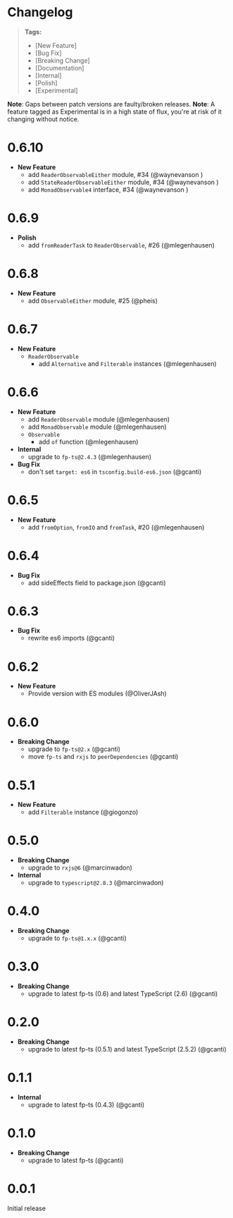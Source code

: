 # Changelog

> **Tags:**
>
> - [New Feature]
> - [Bug Fix]
> - [Breaking Change]
> - [Documentation]
> - [Internal]
> - [Polish]
> - [Experimental]

**Note**: Gaps between patch versions are faulty/broken releases. **Note**: A feature tagged as Experimental is in a
high state of flux, you're at risk of it changing without notice.

# 0.6.10

- **New Feature**
  - add `ReaderObservableEither` module, #34 (@waynevanson )
  - add `StateReaderObservableEither` module, #34 (@waynevanson )
  - add `MonadObservable4` interface, #34 (@waynevanson )

# 0.6.9

- **Polish**
  - add `fromReaderTask` to `ReaderObservable`, #26 (@mlegenhausen)

# 0.6.8

- **New Feature**
  - add `ObservableEither` module, #25 (@pheis)

# 0.6.7

- **New Feature**
  - `ReaderObservable`
    - add `Alternative` and `Filterable` instances (@mlegenhausen)

# 0.6.6

- **New Feature**
  - add `ReaderObservable` module (@mlegenhausen)
  - add `MonadObservable` module (@mlegenhausen)
  - `Observable`
    - add `of` function (@mlegenhausen)
- **Internal**
  - upgrade to `fp-ts@2.4.3` (@mlegenhausen)
- **Bug Fix**
  - don't set `target: es6` in `tsconfig.build-es6.json` (@gcanti)

# 0.6.5

- **New Feature**
  - add `fromOption`, `fromIO` and `fromTask`, #20 (@mlegenhausen)

# 0.6.4

- **Bug Fix**
  - add sideEffects field to package.json (@gcanti)

# 0.6.3

- **Bug Fix**
  - rewrite es6 imports (@gcanti)

# 0.6.2

- **New Feature**
  - Provide version with ES modules (@OliverJAsh)

# 0.6.0

- **Breaking Change**
  - upgrade to `fp-ts@2.x` (@gcanti)
  - move `fp-ts` and `rxjs` to `peerDependencies` (@gcanti)

# 0.5.1

- **New Feature**
  - add `Filterable` instance (@giogonzo)

# 0.5.0

- **Breaking Change**
  - upgrade to `rxjs@6` (@marcinwadon)
- **Internal**
  - upgrade to `typescript@2.8.3` (@marcinwadon)

# 0.4.0

- **Breaking Change**
  - upgrade to `fp-ts@1.x.x` (@gcanti)

# 0.3.0

- **Breaking Change**
  - upgrade to latest fp-ts (0.6) and latest TypeScript (2.6) (@gcanti)

# 0.2.0

- **Breaking Change**
  - upgrade to latest fp-ts (0.5.1) and latest TypeScript (2.5.2) (@gcanti)

# 0.1.1

- **Internal**
  - upgrade to latest fp-ts (0.4.3) (@gcanti)

# 0.1.0

- **Breaking Change**
  - upgrade to latest fp-ts (@gcanti)

# 0.0.1

Initial release
